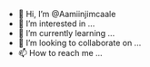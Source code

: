 - 👋 Hi, I’m @Aamiinjimcaale
- 👀 I’m interested in ...
- 🌱 I’m currently learning ...
- 💞️ I’m looking to collaborate on ...
- 📫 How to reach me ...

<!---
Aamiinjimcaale/Aamiinjimcaale is a ✨ special ✨ repository because its `README.md` (this file) appears on your GitHub profile.
You can click the Preview link to take a look at your changes.
--->
